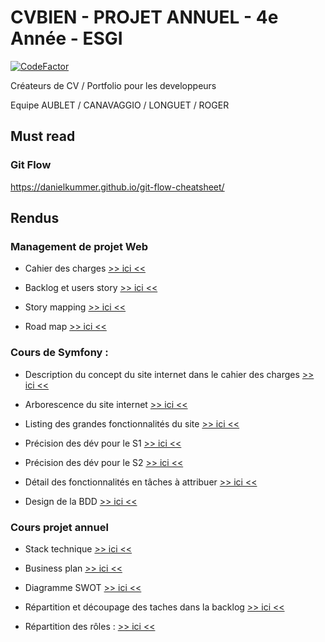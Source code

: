 # CVBIEN - PROJET ANNUEL - 4e Année - ESGI

[![CodeFactor](https://www.codefactor.io/repository/github/javabetterthanphp/cvbien/badge)](https://www.codefactor.io/repository/github/javabetterthanphp/cvbien)

Créateurs de CV / Portfolio pour les developpeurs 

Equipe AUBLET / CANAVAGGIO / LONGUET / ROGER

## Must read

### Git Flow

https://danielkummer.github.io/git-flow-cheatsheet/

## Rendus

### Management de projet Web

- Cahier des charges [>> ici <<](https://github.com/JavaBetterThanPHP/CVbien/blob/master/other/Cahier_des_charges.md)

- Backlog et users story [>> ici <<](https://github.com/JavaBetterThanPHP/CVbien/issues)

- Story mapping [>> ici <<](https://github.com/JavaBetterThanPHP/CVbien/blob/master/other/Diagrams/StoryMapping/StoryMappingCVbien.svg)

- Road map [>> ici <<](https://github.com/JavaBetterThanPHP/CVbien/blob/master/other/Diagrams/RoadMap/RoadMapPDF.pdf)

### Cours de Symfony :

- Description du concept du site internet dans le cahier des charges [>> ici <<](https://github.com/JavaBetterThanPHP/CVbien/blob/master/other/Cahier_des_charges.md#1-pr%C3%A9sentation-g%C3%A9n%C3%A9rale-du-projet)

- Arborescence du site internet [>> ici <<](https://github.com/JavaBetterThanPHP/CVbien/blob/master/other/Arborescence.png)

- Listing des grandes fonctionnalités du site [>> ici <<](https://github.com/JavaBetterThanPHP/CVbien/blob/master/other/Cahier_des_charges.md#124-fonctionnalit%C3%A9s-principales)

- Précision des dév pour le S1 [>> ici <<](https://github.com/JavaBetterThanPHP/CVbien/projects/6)

- Précision des dév pour le S2 [>> ici <<](https://github.com/JavaBetterThanPHP/CVbien/projects/7)

- Détail des fonctionnalités en tâches à attribuer [>> ici <<](https://github.com/JavaBetterThanPHP/CVbien/projects/2)

- Design de la BDD [>> ici <<](https://github.com/JavaBetterThanPHP/CVbien/blob/master/other/Diagrams/DB/BDD_CVBIEN.pdf)

### Cours projet annuel

- Stack technique [>> ici <<](https://github.com/JavaBetterThanPHP/CVbien/blob/master/other/Cahier_des_charges.md#32-stack-technique)

- Business plan [>> ici <<](https://github.com/JavaBetterThanPHP/CVbien/blob/master/other/Business_plan.md)

- Diagramme SWOT [>> ici <<](https://github.com/JavaBetterThanPHP/CVbien/blob/master/other/Diagrams/Swot/SWOT.pdf)

- Répartition et découpage des taches dans la backlog [>> ici <<](https://github.com/JavaBetterThanPHP/CVbien/projects/2)

- Répartition des rôles : [>> ici <<](https://github.com/JavaBetterThanPHP/CVbien/blob/master/other/Business_plan.md#notre-%C3%A9quipe)
